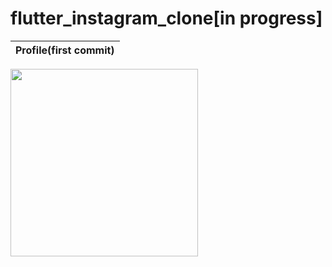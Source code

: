 # flutter_instagram_clone[in progress]

|  Profile(first commit)                  
|:-------------------------:
<img src="https://user-images.githubusercontent.com/54601019/179619794-14dbd44d-1bd8-42fe-9bfd-a147332a6af0.png" width="300"> 
